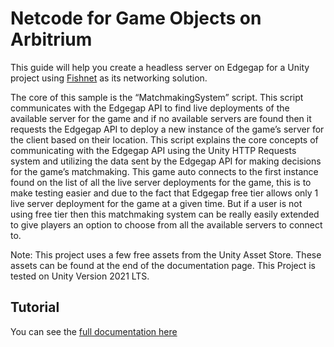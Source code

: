 # Netcode for Game Objects on Arbitrium

This guide will help you create a headless server on Edgegap for a Unity project using [Fishnet](https://github.com/FirstGearGames/FishNet) as its networking solution.

The core of this sample is the “MatchmakingSystem” script. This script communicates with the Edgegap API to find live deployments of the available server for the game and if no available servers are found then it requests the Edgegap API to deploy a new instance of the game’s server for the client based on their location. This script explains the core concepts of communicating with the Edgegap API using the Unity HTTP Requests system and utilizing the data sent by the Edgegap API for making decisions for the game’s matchmaking.
This game auto connects to the first instance found on the list of all the live server deployments for the game, this is to make testing easier and due to the fact that Edgegap free tier allows only 1 live server deployment for the game at a given time. But if a user is not using free tier then this matchmaking system can be really easily extended to give players an option to choose from all the available servers to connect to.

Note: This project uses a few free assets from the Unity Asset Store. These assets can be found at the end of the documentation page. This Project is tested on Unity Version 2021 LTS.

## Tutorial

You can see the [full documentation here](https://docs.edgegap.com/docs/sample-projects/fishnet-on-edgegap)
